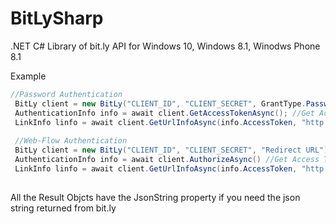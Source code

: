 # BitLySharp
.NET C# Library of bit.ly API for Windows 10, Windows 8.1, Winodws Phone 8.1

Example
```c#
//Password Authentication
 BitLy client = new BitLy("CLIENT_ID", "CLIENT_SECRET", GrantType.Password, "username", "password");
 AuthenticationInfo info = await client.GetAccessTokenAsync(); //Get Access Token
 LinkInfo linfo = await client.GetUrlInfoAsync(info.AccessToken, "http://bit.ly/1RmnUT", "http://bit.ly/ze6poY" );
 
 //Web-Flow Authentication
 BitLy client = new BitLy("CLIENT_ID", "CLIENT_SECRET", "Redirect URL");
 AuthenticationInfo info = await client.AuthorizeAsync() //Get Access Token, Use WebAuthenticatinBroker
 LinkInfo linfo = await client.GetUrlInfoAsync(info.AccessToken, "http://bit.ly/1RmnUT", "http://bit.ly/ze6poY" );
 
```

All the Result Objcts have the JsonString property if you need the json string returned from bit.ly
